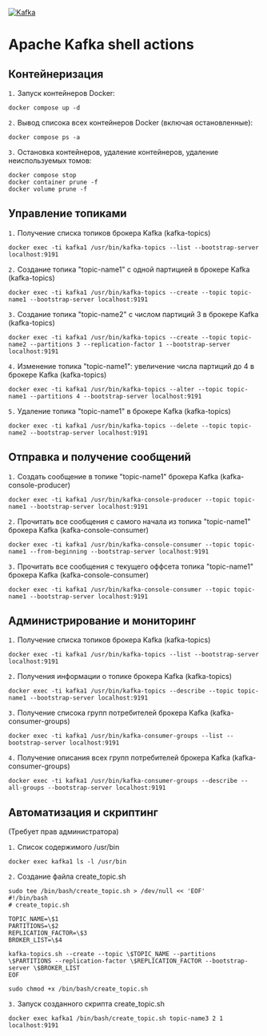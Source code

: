 [![Kafka](https://img.shields.io/badge/Kafka-000000??style=for-the-badge&logo=apachekafka)](https://kafka.apache.org/) 
# Apache Kafka shell actions

## Контейнеризация

`1.` Запуск контейнеров Docker:
```shell
docker compose up -d
```

`2.` Вывод списока всех контейнеров Docker (включая остановленные):
```shell
docker compose ps -a
```

`3.` Остановка контейнеров, удаление контейнеров, удаление неиспользуемых томов:
```shell
docker compose stop
docker container prune -f
docker volume prune -f
```

## Управление топиками

`1.` Получение списка топиков брокера Kafka (kafka-topics)
```shell
docker exec -ti kafka1 /usr/bin/kafka-topics --list --bootstrap-server localhost:9191
```

`2.` Создание топика "topic-name1" с одной партицией в брокере Kafka (kafka-topics)
```shell
docker exec -ti kafka1 /usr/bin/kafka-topics --create --topic topic-name1 --bootstrap-server localhost:9191
```

`3.` Создание топика "topic-name2" с числом партиций 3 в брокере Kafka (kafka-topics)
```shell
docker exec -ti kafka1 /usr/bin/kafka-topics --create --topic topic-name2 --partitions 3 --replication-factor 1 --bootstrap-server localhost:9191
```

`4.` Изменение топика "topic-name1": увеличение числа партиций до 4 в брокере Kafka (kafka-topics)
```shell
docker exec -ti kafka1 /usr/bin/kafka-topics --alter --topic topic-name1 --partitions 4 --bootstrap-server localhost:9191
```

`5.` Удаление топика "topic-name1" в брокере Kafka (kafka-topics)
```shell
docker exec -ti kafka1 /usr/bin/kafka-topics --delete --topic topic-name2 --bootstrap-server localhost:9191
```

## Отправка и получение сообщений

`1.` Создать сообщение в топике "topic-name1" брокера Kafka (kafka-console-producer)
```shell
docker exec -ti kafka1 /usr/bin/kafka-console-producer --topic topic-name1 --bootstrap-server localhost:9191
```

`2.` Прочитать все сообщения с самого начала из топика "topic-name1" брокера Kafka (kafka-console-consumer)
```shell
docker exec -ti kafka1 /usr/bin/kafka-console-consumer --topic topic-name1 --from-beginning --bootstrap-server localhost:9191
```

`3.` Прочитать все сообщения с текущего оффсета топика "topic-name1" брокера Kafka (kafka-console-consumer)
```shell
docker exec -ti kafka1 /usr/bin/kafka-console-consumer --topic topic-name1 --bootstrap-server localhost:9191
```

## Администрирование и мониторинг

`1.` Получение списка топиков брокера Kafka (kafka-topics)
```shell
docker exec -ti kafka1 /usr/bin/kafka-topics --list --bootstrap-server localhost:9191
```

`2.` Получения информации о топике брокера Kafka (kafka-topics)
```shell
docker exec -ti kafka1 /usr/bin/kafka-topics --describe --topic topic-name1 --bootstrap-server localhost:9191
```

`3.` Получение списока групп потребителей брокера Kafka (kafka-consumer-groups)
```shell
docker exec -ti kafka1 /usr/bin/kafka-consumer-groups --list --bootstrap-server localhost:9191
```

`4.` Получение описания всех групп потребителей брокера Kafka (kafka-consumer-groups)
```shell
docker exec -ti kafka1 /usr/bin/kafka-consumer-groups --describe --all-groups --bootstrap-server localhost:9191
```

## Автоматизация и скриптинг

(Требует прав администратора)

`1.` Список содержимого /usr/bin
```shell
docker exec kafka1 ls -l /usr/bin
```

`2.` Создание файла create_topic.sh 
```shell
sudo tee /bin/bash/create_topic.sh > /dev/null << 'EOF'
#!/bin/bash
# create_topic.sh

TOPIC_NAME=\$1
PARTITIONS=\$2
REPLICATION_FACTOR=\$3
BROKER_LIST=\$4

kafka-topics.sh --create --topic \$TOPIC_NAME --partitions \$PARTITIONS --replication-factor \$REPLICATION_FACTOR --bootstrap-server \$BROKER_LIST
EOF

sudo chmod +x /bin/bash/create_topic.sh
```

`3.` Запуск созданного скрипта create_topic.sh
``` shell
docker exec kafka1 /bin/bash/create_topic.sh topic-name3 2 1 localhost:9191
```
